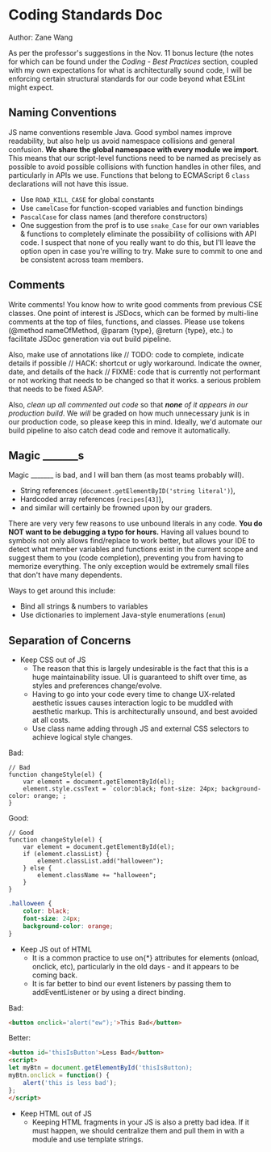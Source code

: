 # Coding Standards Doc
Author: Zane Wang

As per the professor's suggestions in the Nov. 11 bonus lecture (the notes for which can be found under the *Coding - Best Practices* section, coupled with my own expectations for what is architecturally sound code, I will be enforcing certain structural standards for our code beyond what ESLint might expect.

## Naming Conventions
JS name conventions resemble Java. Good symbol names improve readability, but also help us avoid namespace collisions and general confusion. **We share the global namespace with every module we import**. This means that our script-level functions need to be named as precisely as possible to avoid possible collisions with function handles in other files, and particularly in APIs we use. Functions that belong to ECMAScript 6 `class` declarations will not have this issue.
- Use `ROAD_KILL_CASE` for global constants
- Use `camelCase` for function-scoped variables and function bindings
- `PascalCase` for class names (and therefore constructors)
- One suggestion from the prof is to use `snake_Case` for our own variables & functions to completely eliminate the possibility of collisions with API code. I suspect that none of you really want to do this, but I'll leave the option open in case you're willing to try. Make sure to commit to one and be consistent across team members.

## Comments
Write comments! You know how to write good comments from previous CSE classes. One point of interest is JSDocs, which can be formed by multi-line comments at the top of files, functions, and classes. Please use tokens (@method nameOfMethod, @param {type}, @return {type}, etc.) to facilitate JSDoc generation via out build pipeline.

Also, make use of annotations like
// TODO: code to complete, indicate details if possible
// HACK: shortcut or ugly workaround. Indicate the owner, date, and details of the hack
// FIXME: code that is currently not performant or not working that needs to be changed so that it works. a serious problem that needs to be fixed ASAP.

Also, *clean up all commented out code* so that ***none** of it appears in our production build*. We *will* be graded on how much unnecessary junk is in our production code, so please keep this in mind. Ideally, we'd automate our build pipeline to also catch dead code and remove it automatically.

## Magic _______s
Magic _______ is bad, and I will ban them (as most teams probably will). 
- String references (`document.getElementByID('string literal')`), 
- Hardcoded array references (`recipes[43]`), 
- and similar will certainly be frowned upon by our graders.

There are very very few reasons to use unbound literals in any code. **You do NOT want to be debugging a typo for hours.**  Having all values bound to symbols not only allows find/replace to work better, but allows your IDE to detect what member variables and functions exist in the current scope and suggest them to you (code completion), preventing you from having to memorize everything. The only exception would be extremely small files that don't have many dependents.

Ways to get around this include:
- Bind all strings & numbers to variables
- Use dictionaries to implement Java-style enumerations (`enum`)

## Separation of Concerns

- Keep CSS out of JS
    - The reason that this is largely undesirable is the fact that this is a huge maintainability issue. UI is guaranteed to shift over time, as styles and preferences change/evolve. 
    - Having to go into your code every time to change UX-related aesthetic issues causes interaction logic to be muddled with aesthetic markup. This is architecturally unsound, and best avoided at all costs.
    - Use class name adding through JS and external CSS selectors to achieve logical style changes.

Bad: 
```JS
// Bad
function changeStyle(el) {
    var element = document.getElementById(el);
    element.style.cssText = `color:black; font-size: 24px; background-color: orange;`;
}
```

Good:
```JS
// Good
function changeStyle(el) {
    var element = document.getElementById(el);
    if (element.classList) {
        element.classList.add("halloween");
    } else {
        element.className += "halloween";
    }
}
```
```CSS
.halloween {
    color: black;
    font-size: 24px; 
    background-color: orange;
}
```

- Keep JS out of HTML
    - It is a common practice to use on{*} attributes for elements (onload, onclick, etc), particularly in the old days - and it appears to be coming back. 
    - It is far better to bind our event listeners by passing them to addEventListener or by using a direct binding.

Bad:
```html
<button onclick='alert("ew");'>This Bad</button>
```
Better:
```html
<button id='thisIsButton'>Less Bad</button>
<script>
let myBtn = document.getElementById('thisIsButton);
myBtn.onclick = function() {
    alert('this is less bad');
};
</script>
```
- Keep HTML out of JS
    - Keeping HTML fragments in your JS is also a pretty bad idea. If it must happen, we should centralize them and pull them in with a module and use template strings.
